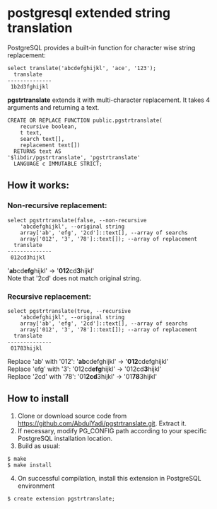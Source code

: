 # postgresql extended string translation
PostgreSQL provides a built-in function for character wise string replacement:
~~~
select translate('abcdefghijkl', 'ace', '123');
  translate   
--------------
 1b2d3fghijkl
~~~

<b>pgstrtranslate</b> extends it with multi-character replacement. It takes 4 arguments and returning a text.
~~~
CREATE OR REPLACE FUNCTION public.pgstrtranslate(
    recursive boolean,
    t text,
    search text[],
    replacement text[])
  RETURNS text AS
'$libdir/pgstrtranslate', 'pgstrtranslate'
  LANGUAGE c IMMUTABLE STRICT;
~~~

## How it works:

### Non-recursive replacement:
~~~
select pgstrtranslate(false, --non-recursive
	'abcdefghijkl', --original string
	array['ab', 'efg', '2cd']::text[], --array of searchs
	array['012', '3', '78']::text[]); --array of replacement
  translate   
--------------
 012cd3hijkl
~~~
'<b>ab</b>cd<b>efg</b>hijkl' -> '<b>012</b>cd<b>3</b>hijkl'<br />
Note that '2cd' does not match original string.

### Recursive replacement:
~~~
select pgstrtranslate(true, --recursive
	'abcdefghijkl', --original string
	array['ab', 'efg', '2cd']::text[], --array of searchs
	array['012', '3', '78']::text[]); --array of replacement
  translate   
--------------
 01783hijkl
~~~
Replace 'ab' with '012': '<b>ab</b>cdefghijkl' -> '<b>012</b>cdefghijkl'<br />
Replace 'efg' with '3': '012cd<b>efg</b>hijkl' -> '012cd<b>3</b>hijkl'<br />
Replace '2cd' with '78': '01<b>2cd</b>3hijkl' -> '01<b>78</b>3hijkl'<br />

## How to install
1. Clone or download source code from https://github.com/AbdulYadi/pgstrtranslate.git. Extract it.
2. If necessary, modify PG_CONFIG path according to your specific PostgreSQL installation location.
3. Build as usual:
~~~
$ make
$ make install
~~~
4. On successful compilation, install this extension in PostgreSQL environment
~~~
$ create extension pgstrtranslate;
~~~
